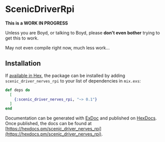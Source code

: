 # ScenicDriverRpi

__This is a WORK IN PROGRESS__

Unless you are Boyd, or talking to Boyd, please __don't even bother__ trying to get this to work.

May not even compile right now, much less work...


## Installation

If [available in Hex](https://hex.pm/docs/publish), the package can be installed
by adding `scenic_driver_nerves_rpi` to your list of dependencies in `mix.exs`:

```elixir
def deps do
  [
    {:scenic_driver_nerves_rpi, "~> 0.1"}
  ]
end
```

Documentation can be generated with [ExDoc](https://github.com/elixir-lang/ex_doc)
and published on [HexDocs](https://hexdocs.pm). Once published, the docs can
be found at [https://hexdocs.pm/scenic_driver_nerves_rpi](https://hexdocs.pm/scenic_driver_nerves_rpi).

